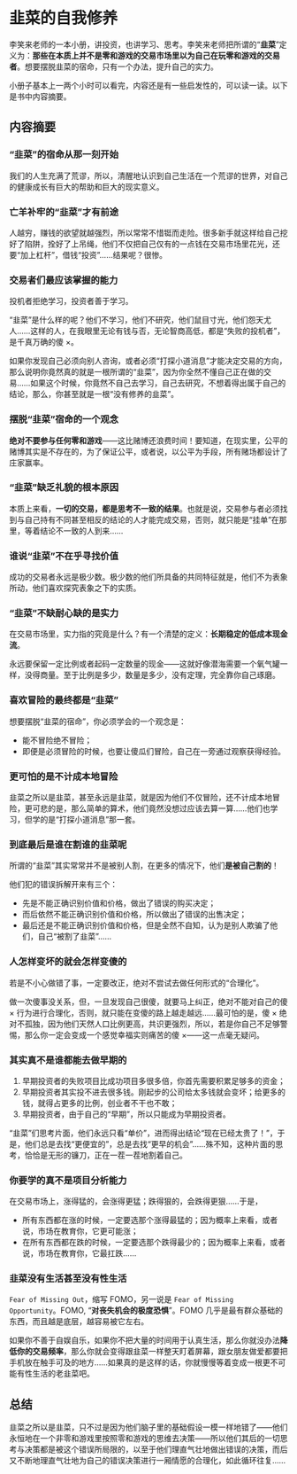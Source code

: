 # 韭菜的自我修养

李笑来老师的一本小册，讲投资，也讲学习、思考。李笑来老师把所谓的“**韭菜**”定义为：**那些在本质上并不是零和游戏的交易市场里以为自己在玩零和游戏的交易者**。想要摆脱韭菜的宿命，只有一个办法，提升自己的实力。

小册子基本上一两个小时可以看完，内容还是有一些启发性的，可以读一读。以下是书中内容摘要。

## 内容摘要

### “韭菜”的宿命从那一刻开始

我们的人生充满了荒谬，所以，清醒地认识到自己生活在一个荒谬的世界，对自己的健康成长有巨大的帮助和巨大的现实意义。

### 亡羊补牢的“韭菜”才有前途

人越穷，赚钱的欲望就越强烈，所以常常不惜铤而走险。很多新手就这样给自己挖好了陷阱，拴好了上吊绳，他们不仅把自己仅有的一点钱在交易市场里花光，还要“加上杠杆”，借钱“投资”……结果呢？很惨。

### 交易者们最应该掌握的能力

投机者拒绝学习，投资者善于学习。

“韭菜”是什么样的呢？他们不学习，他们不研究，他们鼠目寸光，他们怨天尤人……这样的人，在我眼里无论有钱与否，无论智商高低，都是“失败的投机者”，是千真万确的傻 ×。

如果你发现自己必须向别人咨询，或者必须“打探小道消息”才能决定交易的方向，那么说明你竟然真的就是一根所谓的“韭菜”，因为你全然不懂自己正在做的交易……如果这个时候，你竟然不自己去学习，自己去研究，不想着得出属于自己的结论，那么，你甚至就是一根“没有修养的韭菜”。

### 摆脱“韭菜”宿命的一个观念

**绝对不要参与任何零和游戏**——这比赌博还浪费时间！要知道，在现实里，公平的赌博其实是不存在的，为了保证公平，或者说，以公平为手段，所有赌场都设计了庄家赢率。

### “韭菜”缺乏礼貌的根本原因

本质上来看，**一切的交易，都是思考不一致的结果**。也就是说，交易参与者必须找到与自己持有不同甚至相反的结论的人才能完成交易，否则，就只能是“挂单”在那里，等着结论不一致的人到来……

### 谁说“韭菜”不在乎寻找价值

成功的交易者永远是极少数。极少数的他们所具备的共同特征就是，他们不为表象所动，他们喜欢探究表象之下的实质。

### “韭菜”不缺耐心缺的是实力

在交易市场里，实力指的究竟是什么？有一个清楚的定义：**长期稳定的低成本现金流**。

永远要保留一定比例或者起码一定数量的现金——这就好像潜海需要一个氧气罐一样，没得商量。至于比例是多少，数量是多少，没有定理，完全靠你自己琢磨。

### 喜欢冒险的最终都是“韭菜”

想要摆脱“韭菜的宿命”，你必须学会的一个观念是：

- 能不冒险绝不冒险；
- 即便是必须冒险的时候，也要让傻瓜们冒险，自己在一旁通过观察获得经验。

### 更可怕的是不计成本地冒险

韭菜之所以是韭菜，甚至永远是韭菜，就是因为他们不仅冒险，还不计成本地冒险，更可悲的是，那么简单的算术，他们竟然没想过应该去算一算……他们也学习，但学的是“打探小道消息”那一套。

### 到底最后是谁在割谁的韭菜呢

所谓的“韭菜”其实常常并不是被别人割，在更多的情况下，他们**是被自己割的**！

他们犯的错误拆解开来有三个：

- 先是不能正确识别价值和价格，做出了错误的购买决定；
- 而后依然不能正确识别价值和价格，所以做出了错误的出售决定；
- 最后还是不能正确识别价值和价格，但是全然不自知，认为是别人欺骗了他们，自己“被割了韭菜”……

### 人怎样变坏的就会怎样变傻的

若是不小心做错了事，一定要改正，绝对不尝试去做任何形式的“合理化”。

做一次傻事没关系，但，一旦发现自己很傻，就要马上纠正，绝对不能对自己的傻 × 行为进行合理化，否则，就只能在变傻的路上越走越远……最可怕的是，傻 × 绝对不孤独，因为他们天然人口比例更高，共识更强烈，所以，若是你自己不足够警惕，那么你一定会变成一个感觉幸福实则痛苦的傻 ×——这一点毫无疑问。

### 其实真不是谁都能去做早期的

1. 早期投资者的失败项目比成功项目多很多倍，你首先需要积累足够多的资金；
2. 早期投资者其实投不进去很多钱。刚起步的公司给太多钱就会变坏；给更多的钱，就得占更多的比例，创业者不干也不敢；
3. 早期投资者，由于自己的“早期”，所以只能成为早期投资者。

“韭菜”们思考片面，他们永远只看“单价”，进而得出结论“现在已经太贵了！”，于是，他们总是去找“更便宜的”，总是去找“更早的机会”……殊不知，这种片面的思考，恰恰是无形的镰刀，正在一茬一茬地割着自己。

### 你要学的真不是项目分析能力

在交易市场上，涨得猛的，会涨得更猛；跌得狠的，会跌得更狠……于是，

- 所有东西都在涨的时候，一定要选那个涨得最猛的；因为概率上来看，或者说，市场在教育你，它更可能涨；
- 在所有东西都在跌的时候，一定要选那个跌得最少的；因为概率上来看，或者说，市场在教育你，它最扛跌……

### 韭菜没有生活甚至没有性生活

`Fear of Missing Out`，缩写 FOMO，另一说是 `Fear of Missing Opportunity`。FOMO, “**对丧失机会的极度恐惧**”。FOMO 几乎是最有群众基础的东西，而且越是底层，越容易被它左右。

如果你不善于自娱自乐，如果你不把大量的时间用于认真生活，那么你就没办法**降低你的交易频率**，那么你就会变得跟韭菜一样整天盯着屏幕，跟女朋友做爱都要把手机放在触手可及的地方……如果真的是这样的话，你就慢慢等着变成一根更不可能有性生活的老韭菜吧。

## 总结

韭菜之所以是韭菜，只不过是因为他们脑子里的基础假设一模一样地错了——他们永恒地在一个非零和游戏里按照零和游戏的思维去决策——所以他们其后的一切思考与决策都是被这个错误所局限的，以至于他们理直气壮地做出错误的决策，而后又不断地理直气壮地为自己的错误决策进行一厢情愿的合理化，如此循环往复……
